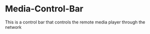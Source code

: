 # Media-Control-Bar
This is a control bar that controls the remote media player through the network
